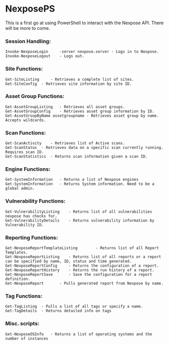 # NexposePS
This is a first go at using PowerShell to interact with the Nexpose API. There will be more to come.

### Session Handling:
	Invoke-NexposeLogin 	-server nexpose.server - Logs in to Nexpose.
	Invoke-NexposeLogout 	- Logs out.

### Site Functions:

	Get-SiteListing 	- Retrieves a complete list of sites.
	Get-SiteConfig 	- Retrieves site information by site ID.

### Asset Group Functions:

	Get-AssetGroupListing	- Retrieves all asset groups.
	Get-AssetGroupConfig	- Retrieves asset group information by ID.
	Get-AssetGroupByName assetgroupname	- Retrieves asset group by name. Accepts wildcards.

### Scan Functions:

	Get-ScanActivity 	- Retrieves list of Active scans.
	Get-ScanStatus 	- Retrieves data on a specific scan currently running. Requires scan ID.
	Get-ScanStatistics 	- Returns scan information given a scan ID.

### Engine Functions:

	Get-SystemInformation 	- Returns a list of Nexpose engines
	Get-SystemInformation 	- Returns System information. Need to be a global admin.

### Vulnerability Functions:

	Get-VulnerabilityListing	- Returns list of all vulnerabilities nexpose has checks for.
	Get-VulnerabilityDetails	- Returns vulnerability information by Vulnerability ID.

### Reporting Functions:	

	Get-NexposeReportTemplateListing		- Returns list of all Report Templates.
	Get-NexposeReportListing	- Returns list of all reports or a report can be specified by name, ID, status and time generated.
	Get-NexposeReportConfig		- Returns the configuration of a report.
	Get-NexposeReportHistory	- Returns the run history of a report.
	Get-NexposeReportSave		- Save the configuration for a report definition.
	Get-NexposeReport		- Pulls generated report from Nexpose by name.

### Tag Functions:

	Get-TagListing	- Pulls a list of all tags or specify a name.
	Get-TagDetails	- Returns detailed info on tags
	
### Misc. scripts:

	Get-NexposeOSInfo	- Returns a list of operating systems and the number of instances